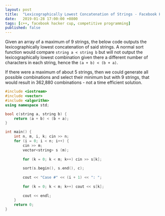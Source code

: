 ```yaml
---
layout: post
title:  "Lexicographically Lowest Concatenation of Strings - Facebook Hacker Cup 2011 Qualification Round"
date:   2019-01-28 17:00:00 +0800
tags: [c++, facebook hacker cup, competitive programming]
published: false
---
```


Given an array of a maximum of 9 strings, the below code outputs the lexicographically lowest concatenation of said strings. A normal sort function would compare `string a < string b` but will not output the lexicographically lowest combination given there a different number of characters in each string, hence the `(a + b) < (b + a)`.

If there were a maximum of about 5 strings, then we could generate all possible combinations and select their minimum but with 9 strings, that would result in 362,880 combinations - not a time efficient solution.

```c++
#include <iostream>
#include <vector>
#include <algorithm>
using namespace std;

bool c(string a, string b) {
    return (a + b) < (b + a);
}

int main() {
    int n, m, i, k; cin >> n;
    for (i = 0; i < n; i++) {
        cin >> m;
        vector<string> s (m);
        
        for (k = 0; k < m; k++) cin >> s[k];
        
        sort(s.begin(), s.end(), c);
        
        cout << "Case #" << (i + 1) << ": ";
        
        for (k = 0; k < m; k++) cout << s[k];
        
        cout << endl;
    }
    return 0;
}
```
